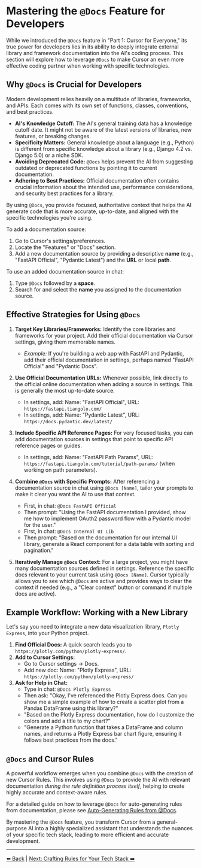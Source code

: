 # Mastering the `@Docs` Feature for Developers

While we introduced the `@Docs` feature in "Part 1: Cursor for Everyone," its true power for developers lies in its ability to deeply integrate external library and framework documentation into the AI's coding process. This section will explore how to leverage `@Docs` to make Cursor an even more effective coding partner when working with specific technologies.

## Why `@Docs` is Crucial for Developers

Modern development relies heavily on a multitude of libraries, frameworks, and APIs. Each comes with its own set of functions, classes, conventions, and best practices.

-   **AI's Knowledge Cutoff:** The AI's general training data has a knowledge cutoff date. It might not be aware of the latest versions of libraries, new features, or breaking changes.
-   **Specificity Matters:** General knowledge about a language (e.g., Python) is different from specific knowledge about a library (e.g., Django 4.2 vs. Django 5.0) or a niche SDK.
-   **Avoiding Deprecated Code:** `@Docs` helps prevent the AI from suggesting outdated or deprecated functions by pointing it to current documentation.
-   **Adhering to Best Practices:** Official documentation often contains crucial information about the intended use, performance considerations, and security best practices for a library.

By using `@Docs`, you provide focused, authoritative context that helps the AI generate code that is more accurate, up-to-date, and aligned with the specific technologies you're using.

To add a documentation source:
1. Go to Cursor's settings/preferences.
2. Locate the "Features" or "Docs" section.
3. Add a new documentation source by providing a descriptive **name** (e.g., "FastAPI Official", "Pydantic Latest") and the **URL** or local **path**.

To use an added documentation source in chat:
1. Type `@Docs` followed by a **space**.
2. Search for and select the **name** you assigned to the documentation source.

## Effective Strategies for Using `@Docs`

1.  **Target Key Libraries/Frameworks:** Identify the core libraries and frameworks for your project. Add their official documentation via Cursor settings, giving them memorable names.
    *   *Example:* If you're building a web app with FastAPI and Pydantic, add their official documentation in settings, perhaps named "FastAPI Official" and "Pydantic Docs".

2.  **Use Official Documentation URLs:** Whenever possible, link directly to the official online documentation when adding a source in settings. This is generally the most up-to-date source.
    *   In settings, add: Name: "FastAPI Official", URL: `https://fastapi.tiangolo.com/`
    *   In settings, add: Name: "Pydantic Latest", URL: `https://docs.pydantic.dev/latest/`

3.  **Include Specific API Reference Pages:** For very focused tasks, you can add documentation sources in settings that point to specific API reference pages or guides.
    *   In settings, add: Name: "FastAPI Path Params", URL: `https://fastapi.tiangolo.com/tutorial/path-params/` (when working on path parameters).

4.  **Combine `@Docs` with Specific Prompts:** After referencing a documentation source in chat using `@Docs [Name]`, tailor your prompts to make it clear you want the AI to use that context.
    *   First, in chat: `@Docs FastAPI Official`
    *   Then prompt: "Using the FastAPI documentation I provided, show me how to implement OAuth2 password flow with a Pydantic model for the user."
    *   First, in chat: `@Docs Internal UI Lib`
    *   Then prompt: "Based on the documentation for our internal UI library, generate a React component for a data table with sorting and pagination."

5.  **Iteratively Manage `@Docs` Context:** For a large project, you might have many documentation sources defined in settings. Reference the specific docs relevant to your current task using `@Docs [Name]`. Cursor typically allows you to see which `@Docs` are active and provides ways to clear the context if needed (e.g., a "Clear context" button or command if multiple docs are active).

## Example Workflow: Working with a New Library

Let's say you need to integrate a new data visualization library, `Plotly Express`, into your Python project.

1.  **Find Official Docs:** A quick search leads you to `https://plotly.com/python/plotly-express/`.
2.  **Add to Cursor Settings:**
    *   Go to Cursor settings -> Docs.
    *   Add new doc: Name: "Plotly Express", URL: `https://plotly.com/python/plotly-express/`
3.  **Ask for Help in Chat:**
    *   Type in chat: `@Docs Plotly Express`
    *   Then ask: "Okay, I've referenced the Plotly Express docs. Can you show me a simple example of how to create a scatter plot from a Pandas DataFrame using this library?"
    *   "Based on the Plotly Express documentation, how do I customize the colors and add a title to my chart?"
    *   "Generate a Python function that takes a DataFrame and column names, and returns a Plotly Express bar chart figure, ensuring it follows best practices from the docs."

## `@Docs` and Cursor Rules

A powerful workflow emerges when you combine `@Docs` with the creation of new Cursor Rules. This involves using `@Docs` to provide the AI with relevant documentation *during the rule definition process itself*, helping to create highly accurate and context-aware rules.

For a detailed guide on how to leverage `@Docs` for auto-generating rules from documentation, please see [Auto-Generating Rules from @Docs](./02-Crafting-Rules-for-Your-Tech-Stack/02b-Auto-Generating-Rules-from-Docs.md).

By mastering the `@Docs` feature, you transform Cursor from a general-purpose AI into a highly specialized assistant that understands the nuances of your specific tech stack, leading to more efficient and accurate development.

---

[⬅️ Back](../README.md) | [Next: Crafting Rules for Your Tech Stack ➡️](./02-Crafting-Rules-for-Your-Tech-Stack/README.md) 
